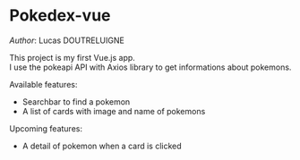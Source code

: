 # Pokedex-vue  
  
_Author_: Lucas DOUTRELUIGNE  
  
This project is my first Vue.js app.  
I use the pokeapi API with Axios library to get informations about pokemons.  
  
Available features:  
- Searchbar to find a pokemon
- A list of cards with image and name of pokemons

Upcoming features:
- A detail of pokemon when a card is clicked